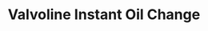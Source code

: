 ---
title: "Valvoline Instant Oil Change"
url: /madison/valvoline-instant-oil-change/
shop: car repair
---